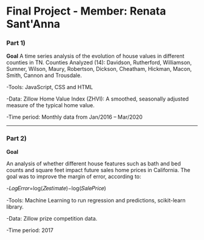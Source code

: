 # Final Project - Member: Renata Sant'Anna

### Part 1)

**Goal**
A time series analysis of the evolution of house values in different counties in TN. 
Counties Analyzed (14): Davidson, Rutherford, Williamson, Sumner, Wilson, Maury, Robertson, Dickson, Cheatham, Hickman, Macon, Smith, Cannon and Trousdale. 

-Tools: JavaScript, CSS and HTML

-Data: Zillow Home Value Index (ZHVI): A smoothed, seasonally adjusted measure of the typical home value.

-Time period: Monthly data from Jan/2016 – Mar/2020

----------------------------------------------------------------------------------------------------------------------
### Part 2)

**Goal**

An analysis of whether different house features such as bath and bed counts and square feet impact future sales home prices in California. The goal was to improve the margin of error, according to:

-𝐿𝑜𝑔𝐸𝑟𝑟𝑜𝑟=log⁡(𝑍𝑒𝑠𝑡𝑖𝑚𝑎𝑡𝑒)−log⁡(𝑆𝑎𝑙𝑒𝑃𝑟𝑖𝑐𝑒)

-Tools: Machine Learning to run regression and predictions, scikit-learn library.

-Data: Zillow prize competition data.

-Time period: 2017




